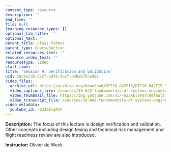 ```yaml
---
content_type: resource
description: ''
end_time: ''
file: null
learning_resource_types: []
optional_tab_title: ''
optional_text: ''
parent_title: Class Videos
parent_type: CourseSection
related_resources_text: ''
resource_index_text: ''
resourcetype: Video
start_time: ''
title: 'Session 9: Verification and Validation'
uid: 18c91cd2-5c2f-ad76-3bc7-a80ab75ced08
video_files:
  archive_url: https://archive.org/download/MIT16.842F15/MIT16_842F15_S09_SPOC_300k.mp4
  video_captions_file: /courses/16-842-fundamentals-of-systems-engineering-fall-2015/a839664b847a54109a74a52fd50f382c_-63JXElqPaY.vtt
  video_thumbnail_file: https://img.youtube.com/vi/-63JXElqPaY/default.jpg
  video_transcript_file: /courses/16-842-fundamentals-of-systems-engineering-fall-2015/5bceaf7d23a9b72a800c5a976911b0ca_-63JXElqPaY.pdf
video_metadata:
  youtube_id: -63JXElqPaY
---
```


**Description:** The focus of this lecture is design verification and validation. Other concepts including design tesing and technical risk management and flight readiness review are also introduced.

**Instructor:** Olivier de Weck